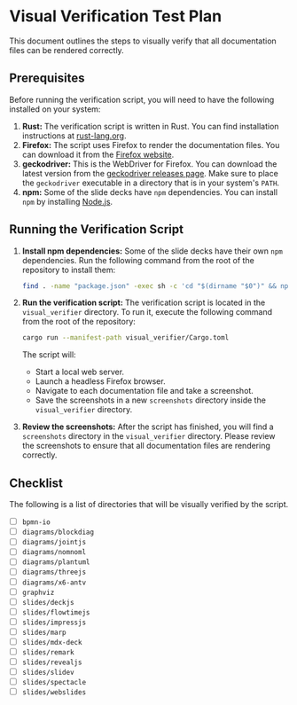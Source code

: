 # Visual Verification Test Plan

This document outlines the steps to visually verify that all documentation files can be rendered correctly.

## Prerequisites

Before running the verification script, you will need to have the following installed on your system:

1.  **Rust:** The verification script is written in Rust. You can find installation instructions at [rust-lang.org](https://www.rust-lang.org/tools/install).
2.  **Firefox:** The script uses Firefox to render the documentation files. You can download it from the [Firefox website](https://www.mozilla.org/en-US/firefox/new/).
3.  **geckodriver:** This is the WebDriver for Firefox. You can download the latest version from the [geckodriver releases page](https://github.com/mozilla/geckodriver/releases). Make sure to place the `geckodriver` executable in a directory that is in your system's `PATH`.
4.  **npm:** Some of the slide decks have `npm` dependencies. You can install `npm` by installing [Node.js](https://nodejs.org/en/download/).

## Running the Verification Script

1.  **Install npm dependencies:**
    Some of the slide decks have their own `npm` dependencies. Run the following command from the root of the repository to install them:
    ```bash
    find . -name "package.json" -exec sh -c 'cd "$(dirname "$0")" && npm install' {} \;
    ```

2.  **Run the verification script:**
    The verification script is located in the `visual_verifier` directory. To run it, execute the following command from the root of the repository:
    ```bash
    cargo run --manifest-path visual_verifier/Cargo.toml
    ```
    The script will:
    - Start a local web server.
    - Launch a headless Firefox browser.
    - Navigate to each documentation file and take a screenshot.
    - Save the screenshots in a new `screenshots` directory inside the `visual_verifier` directory.

3.  **Review the screenshots:**
    After the script has finished, you will find a `screenshots` directory in the `visual_verifier` directory. Please review the screenshots to ensure that all documentation files are rendering correctly.

## Checklist

The following is a list of directories that will be visually verified by the script.

- [ ] `bpmn-io`
- [ ] `diagrams/blockdiag`
- [ ] `diagrams/jointjs`
- [ ] `diagrams/nomnoml`
- [ ] `diagrams/plantuml`
- [ ] `diagrams/threejs`
- [ ] `diagrams/x6-antv`
- [ ] `graphviz`
- [ ] `slides/deckjs`
- [ ] `slides/flowtimejs`
- [ ] `slides/impressjs`
- [ ] `slides/marp`
- [ ] `slides/mdx-deck`
- [ ] `slides/remark`
- [ ] `slides/revealjs`
- [ ] `slides/slidev`
- [ ] `slides/spectacle`
- [ ] `slides/webslides`
